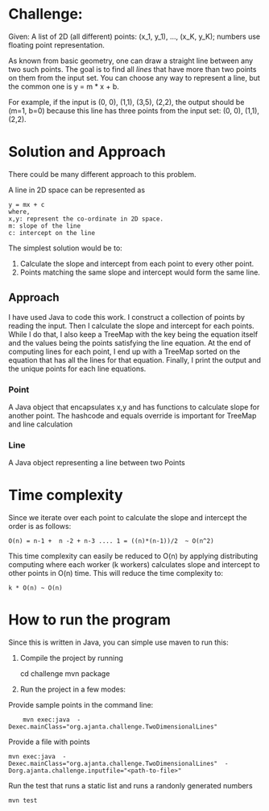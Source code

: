 # Challenge:

Given: A list of 2D (all different) points: (x_1, y_1), ..., (x_K, y_K); numbers use floating point representation.

As known from basic geometry, one can draw a straight line between any two such points. The goal is to find all _lines_ that have more than two points on them from the input set.
You can choose any way to represent a line, but the common one is y = m * x + b.

For example, if the input is (0, 0), (1,1), (3,5), (2,2), the output should be
(m=1, b=0) because this line has three points from the input set: (0, 0), (1,1), (2,2).

# Solution and Approach

There could be many different approach to this problem. 

A line in 2D space can be represented as 
	
	y = mx + c
	where, 
	x,y: represent the co-ordinate in 2D space.
	m: slope of the line 
	c: intercept on the line

	

The simplest solution would be to:
1. Calculate the slope and intercept from each point to every other point.
2. Points matching the same slope and intercept would form the same line.

## Approach

I have used Java to code this work. I construct a collection of points by reading the input. Then I calculate the slope and intercept for each points. While I do that, I also keep a TreeMap with the key being the equation itself and the values being the points satisfying the line equation. At the end of computing lines for each point, I end up with a TreeMap sorted on the equation that has all the lines for that equation. Finally, I print the output and the unique points for each line equations.

### Point

A Java object that encapsulates x,y and has functions to calculate slope for another point. The hashcode and equals override is important for TreeMap and line calculation

### Line

A Java object representing a line between two Points

# Time complexity

Since we iterate over each point to calculate the slope and intercept the order is as follows:

	O(n) = n-1 +  n -2 + n-3 .... 1 = ((n)*(n-1))/2  ~ O(n^2)

This time complexity can easily be reduced to O(n) by applying distributing computing where each worker (k workers) calculates slope and intercept to other points in O(n) time. 
This will reduce the time complexity to:
	
	k * O(n) ~ O(n)
	
# How to run the program

Since this is written in Java, you can simple use maven to run this:

1. Compile the project by running 

	cd challenge
	mvn package
	
2. Run the project in a few modes: 

Provide sample points in the command line:
		
		mvn exec:java  -Dexec.mainClass="org.ajanta.challenge.TwoDimensionalLines"
	
Provide a file with points 

	mvn exec:java  -Dexec.mainClass="org.ajanta.challenge.TwoDimensionalLines"  -Dorg.ajanta.challenge.inputfile="<path-to-file>"
	
Run the test that runs a static list and runs a randonly generated numbers

	mvn test	
		


